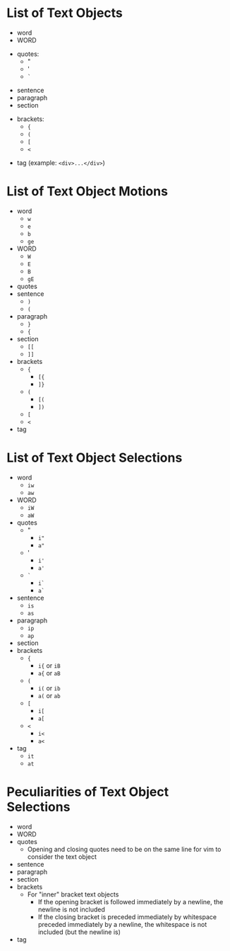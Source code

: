 # List of Text Objects
- word
- WORD
+ quotes:
    - "
    - '
    - `` ` ``
- sentence
- paragraph
- section
+ brackets:
    - `{`
    - `(`
    - `[`
    - `<`
- tag (example: `<div>...</div>`)

# List of Text Object Motions
+ word
    - `w`
    - `e`
    - `b`
    - `ge`
+ WORD
    - `W`
    - `E`
    - `B`
    - `gE`
+ quotes
+ sentence
    - `)`
    - `(`
+ paragraph
    - `}`
    - `{`
+ section
    - `[[`
    - `]]`
+ brackets
    + `{`
        - `[{`
        - `]}`
    + `(`
        - `[(`
        - `])`
    + `[`
    + `<`
+ tag

# List of Text Object Selections
+ word
    - `iw`
    - `aw`
+ WORD
    - `iW`
    - `aW`
+ quotes
    + "
        - `i"`
        - `a"`
    + '
        - `i'`
        - `a'`
    + `` ` ``
        - `` i` ``
        - `` a` ``
+ sentence
    - `is`
    - `as`
+ paragraph
    - `ip`
    - `ap`
+ section
+ brackets
    + `{`
        - `i{` or `iB`
        - `a{` or `aB`
    + `(`
        - `i(` or `ib`
        - `a(` or `ab`
    + `[`
        - `i[`
        - `a[`
    + `<`
        - `i<`
        - `a<`
+ tag
    - `it`
    - `at`

# Peculiarities of Text Object Selections
+ word
+ WORD
+ quotes
    - Opening and closing quotes need to be on the same line for vim to consider the text object
+ sentence
+ paragraph
+ section
+ brackets
    + For "inner" bracket text objects
        - If the opening bracket is followed immediately by a newline, the newline is not included
        - If the closing bracket is preceded immediately by whitespace preceded immediately by a newline, the whitespace is not included (but the newline is)
+ tag
